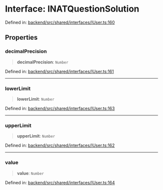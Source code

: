 # Interface: INATQuestionSolution

Defined in: [backend/src/shared/interfaces/IUser.ts:160](https://github.com/continuousactivelearning/cal/blob/5ae0447098795fdcf3a415f0360ebe51565b6949/backend/src/shared/interfaces/IUser.ts#L160)

## Properties

### decimalPrecision

> **decimalPrecision**: `Number`

Defined in: [backend/src/shared/interfaces/IUser.ts:161](https://github.com/continuousactivelearning/cal/blob/5ae0447098795fdcf3a415f0360ebe51565b6949/backend/src/shared/interfaces/IUser.ts#L161)

***

### lowerLimit

> **lowerLimit**: `Number`

Defined in: [backend/src/shared/interfaces/IUser.ts:163](https://github.com/continuousactivelearning/cal/blob/5ae0447098795fdcf3a415f0360ebe51565b6949/backend/src/shared/interfaces/IUser.ts#L163)

***

### upperLimit

> **upperLimit**: `Number`

Defined in: [backend/src/shared/interfaces/IUser.ts:162](https://github.com/continuousactivelearning/cal/blob/5ae0447098795fdcf3a415f0360ebe51565b6949/backend/src/shared/interfaces/IUser.ts#L162)

***

### value

> **value**: `Number`

Defined in: [backend/src/shared/interfaces/IUser.ts:164](https://github.com/continuousactivelearning/cal/blob/5ae0447098795fdcf3a415f0360ebe51565b6949/backend/src/shared/interfaces/IUser.ts#L164)
